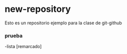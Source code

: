 # new-repository
Esto es un repositorio ejemplo para la clase de git-github
### prueba 
-lista
[remarcado]
